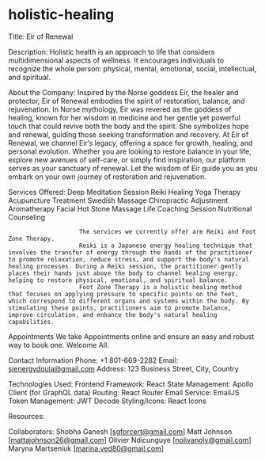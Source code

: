 # holistic-healing

Title:                  Eir of Renewal 

Description:            Holistic health is an approach to life that considers multidimensional aspects of wellness. It encourages individuals to recognize the whole person: physical, mental, 
                        emotional, social, intellectual, and spiritual.

About the Company:      Inspired by the Norse goddess Eir, the healer and protector, Eir of Renewal embodies the spirit of restoration, balance, and rejuvenation. In Norse mythology, Eir was 
                        revered as the goddess of healing, known for her wisdom in medicine and her gentle yet powerful touch that could revive both the body and the spirit. She symbolizes hope and renewal, guiding those seeking transformation and recovery.
                        At Eir of Renewal, we channel Eir’s legacy, offering a space for growth, healing, and personal evolution. Whether you are looking to restore balance in your life, explore new avenues of self-care, or simply find inspiration, our platform serves as your sanctuary of renewal.
                        Let the wisdom of Eir guide you as you embark on your own journey of restoration and rejuvenation.

Services Offered:       Deep Meditation Session
                        Reiki Healing
                        Yoga Therapy
                        Acupuncture Treatment
                        Swedish Massage
                        Chiropractic Adjustment
                        Aromatherapy Facial
                        Hot Stone Massage
                        Life Coaching Session
                        Nutritional Counseling

                        The services we currently offer are Reiki and Foot Zone Therapy.
                        Reiki is a Japanese energy healing technique that involves the transfer of energy through the hands of the practitioner to promote relaxation, reduce stress, and support the body's natural healing processes. During a Reiki session, the practitioner gently places their hands just above the body to channel healing energy, helping to restore physical, emotional, and spiritual balance.
                        Foot Zone Therapy is a holistic healing method that focuses on applying pressure to specific points on the feet, which correspond to different organs and systems within the body. By stimulating these points, practitioners aim to promote balance, improve circulation, and enhance the body's natural healing capabilities.

Appointments            We take Appointments online and ensure an easy and robust way to book one. Welcome All.



Contact Information     Phone: +1 801-669-2282
                        Email: sjenergydoula@gmail.com
                        Address: 123 Business Street, City, Country

Technologies Used:      Frontend Framework: React
                        State Management: Apollo Client (for GraphQL data)
                        Routing: React Router
                        Email Service: EmailJS
                        Token Management: JWT Decode
                        Styling/Icons: React Icons


Resources: 

                  
Collaborators:          Shobha Ganesh [sgforcert@gmail.com]
                        Matt Johnson [mattajohnson26@gmail.com]
                        Olivier Ndicunguye [nolivanoly@gmail.com]
                        Maryna Martseniuk  [marina.ved80@gmail.com]       
